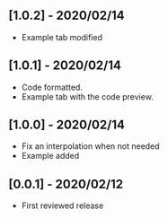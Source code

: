 ## [1.0.2] - 2020/02/14

* Example tab modified

## [1.0.1] - 2020/02/14

* Code formatted.
* Example tab with the code preview.

## [1.0.0] - 2020/02/14

* Fix an interpolation when not needed
* Example added

## [0.0.1] - 2020/02/12

* First reviewed release

